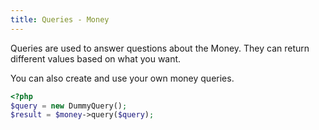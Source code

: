 ```yaml
---
title: Queries - Money
---
```


Queries are used to answer questions about the Money. They can return different
values based on what you want.

You can also create and use your own money queries.

```php
<?php
$query = new DummyQuery();
$result = $money->query($query);
```
